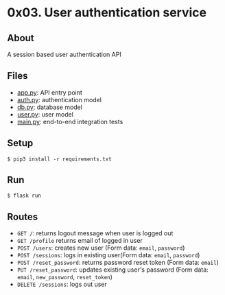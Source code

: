 # 0x03. User authentication service

## About
A session based user authentication API

## Files
- [app.py](app.py): API entry point 
- [auth.py](auth.py): authentication model
- [db.py](db.py): database model
- [user.py](user.py): user model
- [main.py](user.py): end-to-end integration tests
 
 ## Setup
 ```
 $ pip3 install -r requirements.txt
 ```
## Run
```
$ flask run
```

## Routes
- `GET /`: returns logout message when user is logged out
- `GET /profile` returns email of logged in user
- `POST /users`: creates new user (Form data: `email`, `password`)
- `POST /sessions`: logs in existing user(Form data: `email`, `password`)
- `POST /reset_password`: returns password reset token (Form data: `email`)
- `PUT /reset_password`: updates existing user's password (Form data: `email`, `new_password`, `reset_token`)
- `DELETE /sessions`: logs out user
